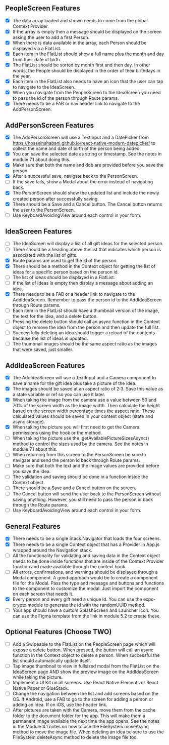 ## PeopleScreen Features
- [X] The data array loaded and shown needs to come from the global Context Provider.
- [X] If the array is empty then a message should be displayed on the screen asking the user to add a first Person.
- [X] When there is data available in the array, each Person should be displayed via a FlatList.
- [X] Each item in the FlatList should show a full name plus the month and day from their date of birth.
- [X] The FlatList should be sorted by month first and then day. In other words, the People should be displayed in the order of their birthdays in the year.
- [X] Each item in the FlatList also needs to have an icon that the user can tap to navigate to the IdeaScreen.
- [X] When you navigate from the PeopleScreen to the IdeaScreen you need to pass the id of the person through Route params.
- [X] There needs to be a FAB or nav header link to navigate to the AddPersonScreen.

## AddPersonScreen Features
- [X] The AddPersonScreen will use a TextInput and a DatePicker from https://hosseinshabani.github.io/react-native-modern-datepicker/ to collect the name and date of birth of the person being added.
- [X] You can save the selected date as string or timestamp. See the notes in module 7.1 about doing this.
- [X] Make sure that both the name and dob are provided before you save the person.
- [X] After a successful save, navigate back to the PersonScreen.
- [ ] If the save fails, show a Modal about the error instead of navigating back.
- [X] The PersonScreen should show the updated list and include the newly created person after successfully saving.
- [X] There should be a Save and a Cancel button. The Cancel button returns the user to the PersonScreen.
- [ ] Use KeyboardAvoidingView around each control in your form.

## IdeaScreen Features
- [ ] The IdeaScreen will display a list of all gift ideas for the selected person.
- [ ] There should be a heading above the list that indicates which person is associated with the list of gifts.
- [X] Route params are used to get the id of the person.
- [X] There should be a method in the Context object for getting the list of ideas for a specific person based on the person id.
- [ ] The list of ideas should be displayed in a FlatList.
- [ ] If the list of ideas is empty then display a message about adding an idea.
- [X] There needs to be a FAB or a header link to navigate to the AddIdeaScreen. Remember to pass the person id to the AddIdeaScreen through Route params.
- [ ] Each item in the FlatList should have a thumbnail version of the image, the text for the idea, and a delete button.
- [ ] Pressing the delete button should call an async function in the Context object to remove the idea from the person and then update the full list.
- [ ] Successfully deleting an idea should trigger a reload of the contents because the list of ideas is updated.
- [ ] The thumbnail images should be the same aspect ratio as the images that were saved, just smaller.

## AddIdeaScreen Features
- [X] The AddIdeaScreen will use a TextInput and a Camera component to save a name for the gift idea plus take a picture of the idea.
- [X] The images should be saved at an aspect ratio of 2:3. Save this value as a state variable or ref so you can use it later.
- [X] When taking the image from the camera use a value between 50 and 70% of the screen width as the image width. Then calculate the height based on the screen width percentage times the aspect ratio. These calculated values should be saved in your context object (state and async storage).
- [X] When taking the picture you will first need to get the Camera permissions using the hook or the method.
- [ ] When taking the picture use the .getAvailablePictureSizesAsync() method to control the sizes used by the camera. See the notes in module 7.1 about this.
- [ ] When returning from this screen to the PersonScreen be sure to navigate and send the person id back through Route params.
- [ ] Make sure that both the text and the image values are provided before you save the idea.
- [ ] The validation and saving should be done in a function inside the Context object.
- [ ] There should be a Save and a Cancel button on the screen.
- [ ] The Cancel button will send the user back to the PersonScreen without saving anything. However, you still need to pass the person id back through the Route params.
- [ ] Use KeyboardAvoidingView around each control in your form.

## General Features
- [X] There needs to be a single Stack.Navigator that loads the four screens.
- [X] There needs to be a single Context object that has a Provider in App.js wrapped around the Navigation stack.
- [ ] All the functionality for validating and saving data in the Context object needs to be done inside functions that are inside of the Context Provider function and made available through the context hook.
- [ ] All errors, confirmations, and warnings should be displayed through a Modal component. A good approach would be to create a component file for the Modal. Pass the type and message and buttons and functions to the component to customize the modal. Just import the component on each screen that needs it.
- [X] Every person and every gift need a unique id. You can use the expo-crypto module to generate the id with the randomUUID method.
- [ ] Your app should have a custom SplashScreen and Launcher icon. You can use the Figma template from the link in module 5.2 to create these.

## Optional Features (Choose TWO)
- [ ] Add a Swipeable to the FlatList on the PeopleScreen page which will expose a delete button. When pressed, the button will call an async function in the Context object to delete a person. When successful the list should automatically update itself.
- [ ] Tap image thumbnail to view in fullsized modal from the FlatList on the IdeaScreen page AND show the preview image on the AddIdeaScreen while taking the picture.
- [ ] Implement a UI Kit on all screens. Use React Native Elements or React Native Paper or GlueStack.
- [ ] Change the navigation between the list and add screens based on the OS. If Android, use a FAB to go to the screen for adding a person or adding an idea. If on iOS, use the header link.
- [ ] After pictures are taken with the Camera, move them from the cache folder to the document folder for the app. This will make them a permanent image available the next time the app opens. See the notes in the Module 4.1 notes on how to use the FileSystem.moveAsync method to move the image file. When deleting an idea be sure to use the FileSystem.deleteAsync method to delete the image file too.